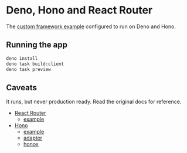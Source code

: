 # Deno, Hono and React Router

The
[custom framework example](https://github.com/remix-run/custom-react-router-framework-example)
configured to run on Deno and Hono.

## Running the app

```sh
deno install
deno task build:client
deno task preview
```

## Caveats

It runs, but never production ready. Read the original docs for reference.

- [React Router](https://reactrouter.com/start/data/custom)
  - [example](https://github.com/remix-run/custom-react-router-framework-example)
- [Hono](https://hono.dev/docs/getting-started/deno)
  - [example](https://github.com/honojs/examples/tree/main/hono-vite-jsx)
  - [adapter](https://github.com/yusukebe/hono-react-router-adapter)
  - [honox](https://github.com/honojs/honox)
